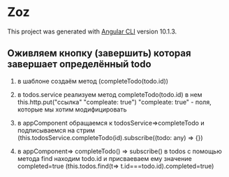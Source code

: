 # Zoz

This project was generated with [Angular CLI](https://github.com/angular/angular-cli) version 10.1.3.

## Оживляем кнопку (завершить) которая завершает определённый todo

1. в шаблоне создаём метод (completeTodo(todo.id))

2. в todos.service реализуем метод completeTodo(todo.id) в нем this.http.put("ссылка" "compleate: true") "compleate: true" - поля, которые мы хотим модифицировать

3. в appComponent обращаемся к todosService=>completeTodo и подписываемся на стрим (this.todosService.completeTodo(id).subscribe((todo: any) => {})

4. в appComponent=> completeTodo() => subscribe() в todos с помощью метода find находим todo.id и присваеваем ему значение completed=true (this.todos.find(t=> t.id===todo.id).completed=true)
